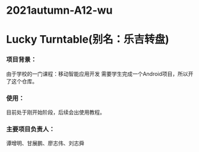 # 2021autumn-A12-wu


# Lucky Turntable(别名：乐吉转盘)



### 项目背景：

由于学校的一门课程：移动智能应用开发 需要学生完成一个Android项目，所以开了这个仓库。



### 使用：

目前处于刚开始阶段，后续会出使用教程。



### 主要项目负责人：

谭增明、甘展鹏、廖志伟、刘志舜



